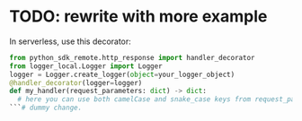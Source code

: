 # TODO: rewrite with more example

In serverless, use this decorator:
```py
from python_sdk_remote.http_response import handler_decorator
from logger_local.Logger import Logger
logger = Logger.create_logger(object=your_logger_object)
@handler_decorator(logger=logger)
def my_handler(request_parameters: dict) -> dict:
  # here you can use both camelCase and snake_case keys from request_parameters
```# dummy change. 
